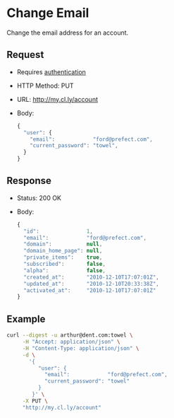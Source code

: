 # Change Email

Change the email address for an account.

## Request

- Requires [authentication](https://github.com/cloudapp/api/blob/master/README.md#authentication)
- HTTP Method: PUT
- URL: http://my.cl.ly/account
- Body:

  ```js
  {
    "user": {
      "email":            "ford@prefect.com",
      "current_password": "towel",
    }
  }
  ```

## Response

- Status: 200 OK
- Body:

  ```js
  {
    "id":               1,
    "email":            "ford@prefect.com",
    "domain":           null,
    "domain_home_page": null,
    "private_items":    true,
    "subscribed":       false,
    "alpha":            false,
    "created_at":       "2010-12-10T17:07:01Z",
    "updated_at":       "2010-12-10T20:33:38Z",
    "activated_at":     "2010-12-10T17:07:01Z"
  }
  ```

## Example

```bash
curl --digest -u arthur@dent.com:towel \
     -H "Accept: application/json" \
     -H "Content-Type: application/json" \
     -d \
       '{
          "user": {
            "email":            "ford@prefect.com",
            "current_password": "towel"
          }
        }' \
     -X PUT \
     "http://my.cl.ly/account"
```